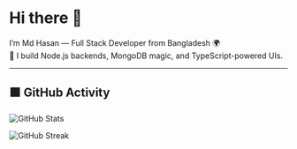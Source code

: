 # Hi there 👋

I’m Md Hasan — Full Stack Developer from Bangladesh 🌍  
🚀 I build Node.js backends, MongoDB magic, and TypeScript-powered UIs.

---

## 🟩 GitHub Activity

![GitHub Stats](https://github-readme-stats.vercel.app/api?username=md-hasan1&show_icons=true&count_private=true&theme=radical)

![GitHub Streak](https://github-readme-streak-stats.herokuapp.com/?user=md-hasan1&theme=radical)

